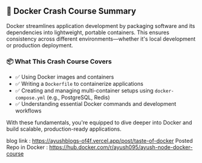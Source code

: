 ## 🐳 Docker Crash Course Summary

Docker streamlines application development by packaging software and its dependencies into lightweight, portable containers. This ensures consistency across different environments—whether it's local development or production deployment.

### 📦 What This Crash Course Covers

- ✅ Using Docker images and containers
- ✅ Writing a `Dockerfile` to containerize applications
- ✅ Creating and managing multi-container setups using `docker-compose.yml` (e.g., PostgreSQL, Redis)
- ✅ Understanding essential Docker commands and development workflows

With these fundamentals, you're equipped to dive deeper into Docker and build scalable, production-ready applications.

blog link : https://ayushblogs-of4f.vercel.app/post/taste-of-docker
Posted Repo in Docker : https://hub.docker.com/r/ayush095/ayush-node-docker-course
